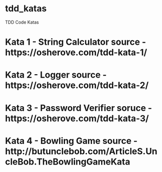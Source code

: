 # tdd_katas
TDD Code Katas

<h1> Kata 1 - String Calculator
  source - https://osherove.com/tdd-kata-1/
  
<h1> Kata 2 - Logger
  source - https://osherove.com/tdd-kata-2/
  
<h1> Kata 3 - Password Verifier
  soruce - https://osherove.com/tdd-kata-3/
  
<h1> Kata 4 - Bowling Game
  source - http://butunclebob.com/ArticleS.UncleBob.TheBowlingGameKata

